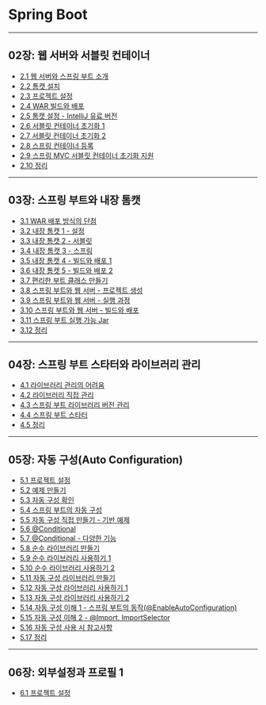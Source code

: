 # Spring Boot

---

## 02장: 웹 서버와 서블릿 컨테이너

- <a href="/note/02장 - 웹 서버와 서블릿 컨테이너/2.1 웹 서버와 스프링 부트 소개.md" target="_blank">2.1 웹 서버와 스프링 부트 소개</a>
- <a href="/note/02장 - 웹 서버와 서블릿 컨테이너/2.2 톰캣 설치.md" target="_blank">2.2 톰캣 설치</a>
- <a href="/note/02장 - 웹 서버와 서블릿 컨테이너/2.3 프로젝트 설정.md" target="_blank">2.3 프로젝트 설정</a>
- <a href="/note/02장 - 웹 서버와 서블릿 컨테이너/2.4 WAR 빌드와 배포.md" target="_blank">2.4 WAR 빌드와 배포</a>
- <a href="/note/02장 - 웹 서버와 서블릿 컨테이너/2.5 톰캣 설정 - IntelliJ 유료 버전.md" target="_blank">2.5 톰캣 설정 - IntelliJ 유료 버전</a>
- <a href="/note/02장 - 웹 서버와 서블릿 컨테이너/2.6 서블릿 컨테이너 초기화 1.md" target="_blank">2.6 서블릿 컨테이너 초기화 1</a>
- <a href="/note/02장 - 웹 서버와 서블릿 컨테이너/2.7 서블릿 컨테이너 초기화 2.md" target="_blank">2.7 서블릿 컨테이너 초기화 2</a>
- <a href="/note/02장 - 웹 서버와 서블릿 컨테이너/2.8 스프링 컨테이너 등록.md" target="_blank">2.8 스프링 컨테이너 등록</a>
- <a href="/note/02장 - 웹 서버와 서블릿 컨테이너/2.9 스프링 MVC 서블릿 컨테이너 초기화 지원.md" target="_blank">2.9 스프링 MVC 서블릿 컨테이너 초기화 지원</a>
- <a href="/note/02장 - 웹 서버와 서블릿 컨테이너/2.10 정리.md" target="_blank">2.10 정리</a>

---

## 03장: 스프링 부트와 내장 톰캣

- <a href="/note/03장 - 스프링 부트와 내장 톰캣/3.1 WAR  배포 방식의 단점.md" target="_blank">3.1 WAR  배포 방식의 단점</a>
- <a href="/note/03장 - 스프링 부트와 내장 톰캣/3.2 내장 톰캣 1 - 설정.md" target="_blank">3.2 내장 톰캣 1 - 설정</a>
- <a href="/note/03장 - 스프링 부트와 내장 톰캣/3.3 내장 톰캣 2 - 서블릿.md" target="_blank">3.3 내장 톰캣 2 - 서블릿</a>
- <a href="/note/03장 - 스프링 부트와 내장 톰캣/3.4 내장 톰캣 3 - 스프링.md" target="_blank">3.4 내장 톰캣 3 - 스프링</a>
- <a href="/note/03장 - 스프링 부트와 내장 톰캣/3.5 내장 톰캣 4 - 빌드와 배포 1.md" target="_blank">3.5 내장 톰캣 4 - 빌드와 배포 1</a>
- <a href="/note/03장 - 스프링 부트와 내장 톰캣/3.6 내장 톰캣 5 - 빌드와 배포 2.md" target="_blank">3.6 내장 톰캣 5 - 빌드와 배포 2</a>
- <a href="/note/03장 - 스프링 부트와 내장 톰캣/3.7 편리한 부트 클래스 만들기.md" target="_blank">3.7 편리한 부트 클래스 만들기</a>
- <a href="/note/03장 - 스프링 부트와 내장 톰캣/3.8 스프링 부트와 웹 서버 - 프로젝트 생성.md" target="_blank">3.8 스프링 부트와 웹 서버 - 프로젝트 생성</a>
- <a href="/note/03장 - 스프링 부트와 내장 톰캣/3.9 스프링 부트와 웹 서버 - 실행 과정.md" target="_blank">3.9 스프링 부트와 웹 서버 - 실행 과정</a>
- <a href="/note/03장 - 스프링 부트와 내장 톰캣/3.10 스프링 부트와 웹 서버 - 빌드와 배포.md" target="_blank">3.10 스프링 부트와 웹 서버 - 빌드와 배포</a>
- <a href="/note/03장 - 스프링 부트와 내장 톰캣/3.11 스프링 부트 실행 가능 Jar.md" target="_blank">3.11 스프링 부트 실행 가능 Jar</a>
- <a href="/note/03장 - 스프링 부트와 내장 톰캣/3.12 정리.md" target="_blank">3.12 정리</a>

---

## 04장: 스프링 부트 스타터와 라이브러리 관리

- <a href="/note/04장 - 스프링 부트 스타터와 라이브러리 관리/4.1 라이브러리 관리의 어려움.md" target="_blank">4.1 라이브러리 관리의 어려움</a>
- <a href="/note/04장 - 스프링 부트 스타터와 라이브러리 관리/4.2 라이브러리 직접 관리.md" target="_blank">4.2 라이브러리 직접 관리</a>
- <a href="/note/04장 - 스프링 부트 스타터와 라이브러리 관리/4.3 스프링 부트 라이브러리 버전 관리.md" target="_blank">4.3 스프링 부트 라이브러리 버전 관리</a>
- <a href="/note/04장 - 스프링 부트 스타터와 라이브러리 관리/4.4 스프링 부트 스타터.md" target="_blank">4.4 스프링 부트 스타터</a>
- <a href="/note/04장 - 스프링 부트 스타터와 라이브러리 관리/4.5 정리.md" target="_blank">4.5 정리</a>

---

## 05장: 자동 구성(Auto Configuration)

- <a href="/note/05장 - 자동 구성(Auto Configuration)/5.1 프로젝트 설정.md" target="_blank">5.1 프로젝트 설정</a>
- <a href="/note/05장 - 자동 구성(Auto Configuration)/5.2 예제 만들기.md" target="_blank">5.2 예제 만들기</a>
- <a href="/note/05장 - 자동 구성(Auto Configuration)/5.3 자동 구성 확인.md" target="_blank">5.3 자동 구성 확인</a>
- <a href="/note/05장 - 자동 구성(Auto Configuration)/5.4 스프링 부트의 자동 구성.md" target="_blank">5.4 스프링 부트의 자동 구성</a>
- <a href="/note/05장 - 자동 구성(Auto Configuration)/5.5 자동 구성 직접 만들기 - 기반 예제.md" target="_blank">5.5 자동 구성 직접 만들기 - 기반 예제</a>
- <a href="/note/05장 - 자동 구성(Auto Configuration)/5.6 @Conditional.md" target="_blank">5.6 @Conditional</a>
- <a href="/note/05장 - 자동 구성(Auto Configuration)/5.7 @Conditional - 다양한 기능.md" target="_blank">5.7 @Conditional - 다양한 기능</a>
- <a href="/note/05장 - 자동 구성(Auto Configuration)/5.8 순수 라이브러리 만들기.md" target="_blank">5.8 순수 라이브러리 만들기</a>
- <a href="/note/05장 - 자동 구성(Auto Configuration)/5.9 순수 라이브러리 사용하기 1.md" target="_blank">5.9 순수 라이브러리 사용하기 1</a>
- <a href="/note/05장 - 자동 구성(Auto Configuration)/5.10 순수 라이브러리 사용하기 2.md" target="_blank">5.10 순수 라이브러리 사용하기 2</a>
- <a href="/note/05장 - 자동 구성(Auto Configuration)/5.11 자동 구성 라이브러리 만들기.md" target="_blank">5.11 자동 구성 라이브러리 만들기</a>
- <a href="/note/05장 - 자동 구성(Auto Configuration)/5.12 자동 구성 라이브러리 사용하기 1.md" target="_blank">5.12 자동 구성 라이브러리 사용하기 1</a>
- <a href="/note/05장 - 자동 구성(Auto Configuration)/5.13 자동 구성 라이브러리 사용하기 2.md" target="_blank">5.13 자동 구성 라이브러리 사용하기 2</a>
- <a href="/note/05장 - 자동 구성(Auto Configuration)/5.14 자동 구성 이해 1 - 스프링 부트의 동작(@EnableAutoConfiguration).md" target="_blank">5.14 자동 구성 이해 1 - 스프링 부트의 동작(@EnableAutoConfiguration)</a>
- <a href="/note/05장 - 자동 구성(Auto Configuration)/5.15 자동 구성 이해 2 - @Import, ImportSelector.md" target="_blank">5.15 자동 구성 이해 2 - @Import, ImportSelector</a>
- <a href="/note/05장 - 자동 구성(Auto Configuration)/5.16 자동 구성 사용 시 참고사항.md" target="_blank">5.16 자동 구성 사용 시 참고사항</a>
- <a href="/note/05장 - 자동 구성(Auto Configuration)/5.17 정리.md" target="_blank">5.17 정리</a>

---

## 06장: 외부설정과 프로필 1

- <a href="/note/06장 - 외부설정과 프로필 1/6.1 프로젝트 설정.md" target="_blank">6.1 프로젝트 설정</a>
